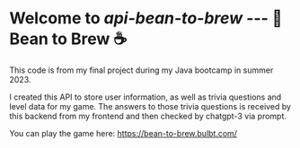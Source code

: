 # Welcome to *api-bean-to-brew* --- 🫘 Bean to Brew ☕️

This code is from my final project during my Java bootcamp in summer 2023.

I created this API to store user information, as well as trivia questions and level data for my game.
The answers to those trivia questions is received by this backend from my frontend and then checked by chatgpt-3 via prompt. 

You can play the game here: https://bean-to-brew.bulbt.com/
